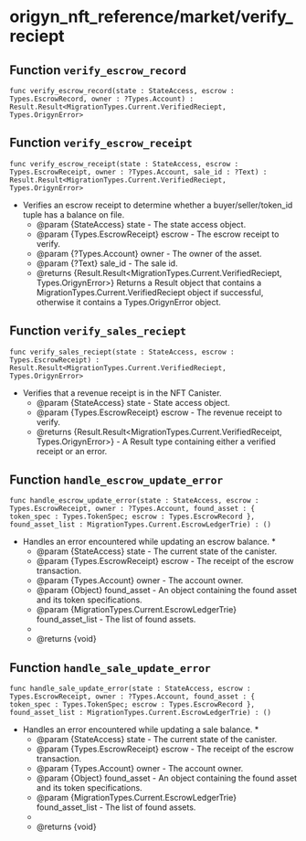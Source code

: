 # origyn_nft_reference/market/verify_reciept

## Function `verify_escrow_record`
``` motoko no-repl
func verify_escrow_record(state : StateAccess, escrow : Types.EscrowRecord, owner : ?Types.Account) : Result.Result<MigrationTypes.Current.VerifiedReciept, Types.OrigynError>
```


## Function `verify_escrow_receipt`
``` motoko no-repl
func verify_escrow_receipt(state : StateAccess, escrow : Types.EscrowReceipt, owner : ?Types.Account, sale_id : ?Text) : Result.Result<MigrationTypes.Current.VerifiedReciept, Types.OrigynError>
```

* Verifies an escrow receipt to determine whether a buyer/seller/token_id tuple has a balance on file.
  * @param {StateAccess} state - The state access object.
  * @param {Types.EscrowReceipt} escrow - The escrow receipt to verify.
  * @param {?Types.Account} owner - The owner of the asset.
  * @param {?Text} sale_id - The sale id.
  * @returns {Result.Result<MigrationTypes.Current.VerifiedReciept, Types.OrigynError>} Returns a Result object that contains a MigrationTypes.Current.VerifiedReciept object if successful, otherwise it contains a Types.OrigynError object.

## Function `verify_sales_reciept`
``` motoko no-repl
func verify_sales_reciept(state : StateAccess, escrow : Types.EscrowReceipt) : Result.Result<MigrationTypes.Current.VerifiedReciept, Types.OrigynError>
```

* Verifies that a revenue receipt is in the NFT Canister.
  * @param {StateAccess} state - State access object.
  * @param {Types.EscrowReceipt} escrow - The revenue receipt to verify.
  * @returns {Result.Result<MigrationTypes.Current.VerifiedReceipt, Types.OrigynError>} - A Result type containing either a verified receipt or an error.

## Function `handle_escrow_update_error`
``` motoko no-repl
func handle_escrow_update_error(state : StateAccess, escrow : Types.EscrowReceipt, owner : ?Types.Account, found_asset : { token_spec : Types.TokenSpec; escrow : Types.EscrowRecord }, found_asset_list : MigrationTypes.Current.EscrowLedgerTrie) : ()
```

* Handles an error encountered while updating an escrow balance.
    *
    * @param {StateAccess} state - The current state of the canister.
    * @param {Types.EscrowReceipt} escrow - The receipt of the escrow transaction.
    * @param {Types.Account} owner - The account owner.
    * @param {Object} found_asset - An object containing the found asset and its token specifications.
    * @param {MigrationTypes.Current.EscrowLedgerTrie} found_asset_list - The list of found assets.
    *
    * @returns {void}

## Function `handle_sale_update_error`
``` motoko no-repl
func handle_sale_update_error(state : StateAccess, escrow : Types.EscrowReceipt, owner : ?Types.Account, found_asset : { token_spec : Types.TokenSpec; escrow : Types.EscrowRecord }, found_asset_list : MigrationTypes.Current.EscrowLedgerTrie) : ()
```

* Handles an error encountered while updating a sale balance.
    *
    * @param {StateAccess} state - The current state of the canister.
    * @param {Types.EscrowReceipt} escrow - The receipt of the escrow transaction.
    * @param {Types.Account} owner - The account owner.
    * @param {Object} found_asset - An object containing the found asset and its token specifications.
    * @param {MigrationTypes.Current.EscrowLedgerTrie} found_asset_list - The list of found assets.
    *
    * @returns {void}
